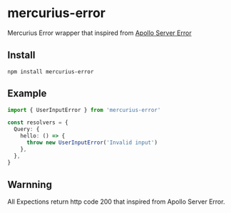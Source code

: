 # mercurius-error

Mercurius Error wrapper that inspired from [Apollo Server Error](https://www.apollographql.com/docs/apollo-server/data/errors/)

## Install

```
npm install mercurius-error
```

## Example

```ts
import { UserInputError } from 'mercurius-error'

const resolvers = {
  Query: {
    hello: () => {
      throw new UserInputError('Invalid input')
    },
  },
}
```

## Warnning

All Expections return http code 200 that inspired from Apollo Server Error.
